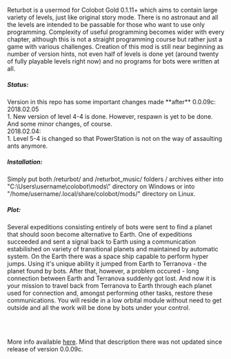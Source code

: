 Returbot is a usermod for Colobot Gold 0.1.11+ which aims to contain large variety of levels, just like original story mode. There is no astronaut and all the levels are intended to be passable for those who want to use only programming. Complexity of useful programming becomes wider with every chapter, although this is not a straight programming course but rather just a game with various challenges. Creation of this mod is still near beginning as number of version hints, not even half of levels is done yet (around twenty of fully playable levels right now) and no programs for bots were written at all.

<h5>Status:</h5>
Version in this repo has some important changes made **after** 0.0.09c:
<br>
2018.02.05
<br>
1. New version of level 4-4 is done. However, respawn is yet to be done.
<br>
And some minor changes, of course.
<br>
2018.02.04:
<br>
1. Level 5-4 is changed so that PowerStation is not on the way of assaulting ants anymore.

<h5>Installation:</h5>
Simply put both /returbot/ and /returbot_music/ folders / archives either into "C:\Users\username\colobot\mods\" directory on Windows or into "/home/username/.local/share/colobot/mods/" directory on Linux.

<h5>Plot:</h5>
Several expeditions consisting entirely of bots were sent to find a planet that should soon become alternative to Earth. One of expeditions succeeded and sent a signal back to Earth using a communication estabilished on variety of transitional planets and maintained by automatic system. On the Earth there was a space ship capable to perform hyper jumps. Using it's unique ability it jumped from Earth to Terranova - the planet found by bots. After that, however, a problem occured - long connection between Earth and Terranova suddenly got lost. And now it is your mission to travel back from Terranova to Earth through each planet used for connection and, amongst performing other tasks, restore these communications. You will reside in a low orbital module without need to get outside and all the work will be done by bots under your control.

<br><br>

More info available [here](https://colobot.info/forum/showthread.php?tid=949&pid=8033). Mind that description there was not updated since release of version 0.0.09c.
